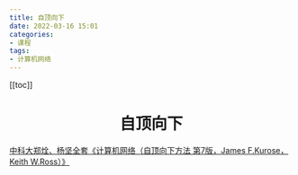 ```yaml
---
title: 自顶向下
date: 2022-03-16 15:01
categories:
- 课程
tags:
- 计算机网络
---
```


<!-- more -->
[[toc]]
<div align="center"><h1><strong> 自顶向下</strong></h1></div>



[中科大郑烇、杨坚全套《计算机网络（自顶向下方法 第7版，James F.Kurose，Keith W.Ross）》](https://www.bilibili.com/video/BV1JV411t7ow)

